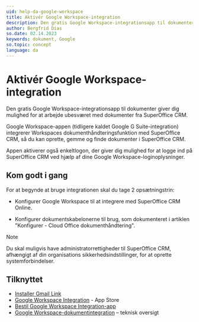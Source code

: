 ```yaml
---
uid: help-da-google-workspace
title: Aktivér Google Workspace-integration
description: Den gratis Google Workspace-integrationsapp til dokumenter giver dig mulighed for at arbejde ubesværet med dokumenter fra SuperOffice CRM.
author: Bergfrid Dias
so.date: 02.14.2023
keywords: dokument, Google
so.topic: concept
language: da
---
```


# Aktivér Google Workspace-integration

Den gratis Google Workspace-integrationsapp til dokumenter giver dig mulighed for at arbejde ubesværet med dokumenter fra SuperOffice CRM.

Google Workspace-appen (tidligere kaldet Google G Suite-integration) integrerer Workspaces dokumenthåndteringsfunktion med SuperOffice CRM, så du kan oprette, gemme og finde dokumenter i SuperOffice CRM.

Appen aktiverer også enkeltlogon, der giver dig mulighed for at logge ind på SuperOffice CRM ved hjælp af dine Google Workspace-loginoplysninger.

## Kom godt i gang

For at begynde at bruge integrationen skal du tage 2 opsætningstrin:

* Konfigurer Google Workspace til at integrere med SuperOffice CRM Online.

* Konfigurer dokumentskabelonerne til brug, som dokumenteret i artiklen "Konfigurer - Cloud Office dokumenthåndtering".

> [!NOTE]
> Du skal muligvis have administratorrettigheder til SuperOffice CRM, afhængigt af din organisations sikkerhedsindstillinger, for at oprette systemforbindelser.

## Tilknyttet

* [Installer Gmail Link][1]
* [Google Workspace Integration][2] - App Store
* [Bestil Google Workspace Integration-app][3]
* [Google Workspace-dokumentintegration][4] – teknisk oversigt

<!-- Referenced links -->
[1]: ../../../../email/gmail-link/learn/install.md
[2]: https://online.superoffice.com/appstore/superoffice-as/g-suite-integration
[3]: ../../../../../en/document/cloud/g-suite/set-up.md
[4]: ../../../../../en/document/cloud/g-suite/index.md

<!-- Referenced images -->

